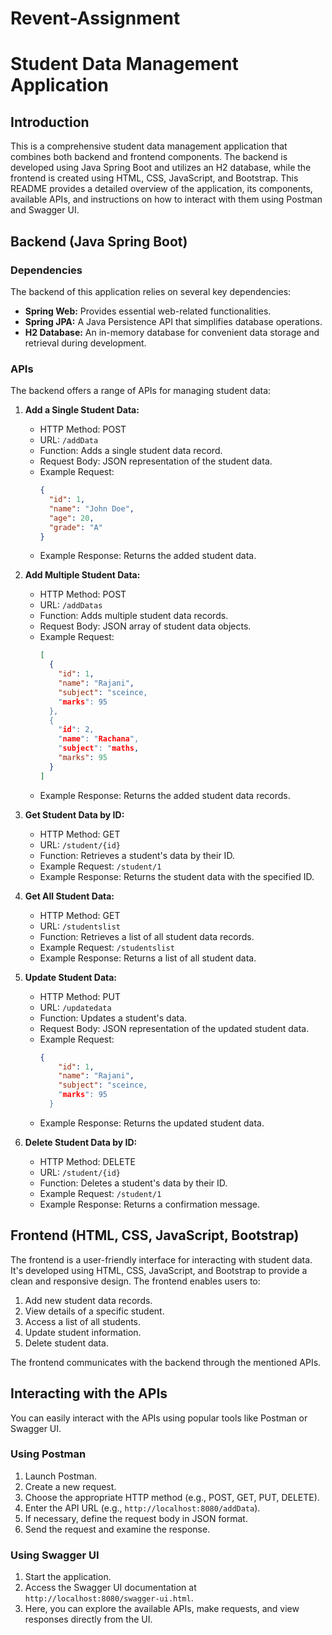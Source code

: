 # Revent-Assignment

# Student Data Management Application

## Introduction

This is a comprehensive student data management application that combines both backend and frontend components. The backend is developed using Java Spring Boot and utilizes an H2 database, while the frontend is created using HTML, CSS, JavaScript, and Bootstrap. This README provides a detailed overview of the application, its components, available APIs, and instructions on how to interact with them using Postman and Swagger UI.

## Backend (Java Spring Boot)

### Dependencies

The backend of this application relies on several key dependencies:

- **Spring Web:** Provides essential web-related functionalities.
- **Spring JPA:** A Java Persistence API that simplifies database operations.
- **H2 Database:** An in-memory database for convenient data storage and retrieval during development.

### APIs

The backend offers a range of APIs for managing student data:

1. **Add a Single Student Data:**
   - HTTP Method: POST
   - URL: `/addData`
   - Function: Adds a single student data record.
   - Request Body: JSON representation of the student data.
   - Example Request:
     ```json
     {
       "id": 1,
       "name": "John Doe",
       "age": 20,
       "grade": "A"
     }
     ```
   - Example Response: Returns the added student data.

2. **Add Multiple Student Data:**
   - HTTP Method: POST
   - URL: `/addDatas`
   - Function: Adds multiple student data records.
   - Request Body: JSON array of student data objects.
   - Example Request:
     ```json
     [
       {
         "id": 1,
         "name": "Rajani",
         "subject": "sceince,
         "marks": 95
       },
       {
         "id": 2,
         "name": "Rachana",
         "subject": "maths,
         "marks": 95
       }
     ]
     ```
   - Example Response: Returns the added student data records.

3. **Get Student Data by ID:**
   - HTTP Method: GET
   - URL: `/student/{id}`
   - Function: Retrieves a student's data by their ID.
   - Example Request: `/student/1`
   - Example Response: Returns the student data with the specified ID.

4. **Get All Student Data:**
   - HTTP Method: GET
   - URL: `/studentslist`
   - Function: Retrieves a list of all student data records.
   - Example Request: `/studentslist`
   - Example Response: Returns a list of all student data.

5. **Update Student Data:**
   - HTTP Method: PUT
   - URL: `/updatedata`
   - Function: Updates a student's data.
   - Request Body: JSON representation of the updated student data.
   - Example Request:
     ```json
     {
         "id": 1,
         "name": "Rajani",
         "subject": "sceince,
         "marks": 95
       }
     ```
   - Example Response: Returns the updated student data.

6. **Delete Student Data by ID:**
   - HTTP Method: DELETE
   - URL: `/student/{id}`
   - Function: Deletes a student's data by their ID.
   - Example Request: `/student/1`
   - Example Response: Returns a confirmation message.

## Frontend (HTML, CSS, JavaScript, Bootstrap)

The frontend is a user-friendly interface for interacting with student data. It's developed using HTML, CSS, JavaScript, and Bootstrap to provide a clean and responsive design. The frontend enables users to:

1. Add new student data records.
2. View details of a specific student.
3. Access a list of all students.
4. Update student information.
5. Delete student data.

The frontend communicates with the backend through the mentioned APIs.

## Interacting with the APIs

You can easily interact with the APIs using popular tools like Postman or Swagger UI.

### Using Postman

1. Launch Postman.
2. Create a new request.
3. Choose the appropriate HTTP method (e.g., POST, GET, PUT, DELETE).
4. Enter the API URL (e.g., `http://localhost:8080/addData`).
5. If necessary, define the request body in JSON format.
6. Send the request and examine the response.

### Using Swagger UI

1. Start the application.
2. Access the Swagger UI documentation at `http://localhost:8080/swagger-ui.html`.
3. Here, you can explore the available APIs, make requests, and view responses directly from the UI.

